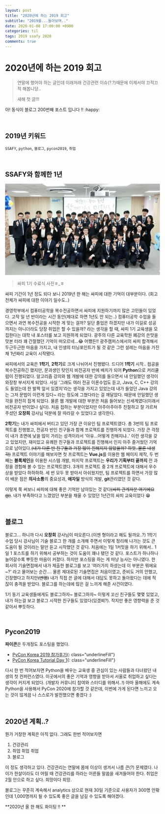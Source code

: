 ```yaml
---
layout: post
title: "2020년에 하는 2019 회고"
subtitle: "2019를...돌아보며.."
date: 2020-01-08 17:00:00 +0900
categories: til
tags: 2019 ssafy 2020
comments: true
---
```



# 2020년에 하는 2019 회고

> 연말에 했어야 하는 글인데 이래저래 건강관련 이슈(?.?)때문에 이제서야 끄적끄적 해봅니당..
>
> 새해 첫 글!!!

아! 동식이 블로그 200번째 포스트 입니다 !! :happy: 

<br>

## 2019년 키워드

`SSAFY`, `python`,  `블로그`, `pycon2019`, `취업`

<br>

## SSAFY와 함께한 1년

![2019-1](/img/in-post/2019-1.png)

> 싸피 1기 수료식 사진ㅎ_ㅎ

싸피 기간이 1년 정도 되다 보니 2019년 한 해는 싸피에 대한 기억이 대부분이다. (회고 전체가 싸피에 대한 이야기 일수도..)

경영학부에서 컴퓨터공학을 복수전공하면서 싸피에 지원하기까지 많은 고민들이 있었다. 고작 일 년 반이라는 시간 동안(제대로 하면 1년도 안 되는..) 컴퓨터공학 수업을 들으면서 과연 복수전공을 시작한 게 맞는 걸까? 일단 졸업은 하겠지만 내가 이길로 성공까지는 아니더라도 당장 취업은 할 수 있을까? 라는 생각을 할 때, 싸피 1기 교육생을 모집한다는 대학 내 포스터를 보고 지원하게 되었다. 광주의 다른 교육학원 폐강의 쓴맛을 맛본 터라 꽤 간절했던 기억이 떠오르네...:joy: 어쨌든!! 광주캠퍼스에서의 싸피 합격해서 두근두근한 마음을 가지고, 내 인생의 터닝포인트가 될 것 같은 그런 설레는 마음을 가진채 1년짜리 교육이 시작됐다.

싸피에서의 교육은 **1학기**, **2학기**로 크게 나뉘어서 진행됐다. 드디어 **1학기** 시작.. 컴공을 복수전공하긴 했지만, 문과생인 탓인지 비전공자 반에 배치가 되어 **Python**으로 커리큘럼이 진행되었다. 알고리즘 강의와 웹 개발에 대한 강의를 들으면서 내 안일했던 생각이 와장창 부서지게 되었다. 사실 '그래도 여러 전공 이론수업도 듣고, Java, C, C++ 강의도 들었는데 한 발짝 앞서 있겠지'라는 생각을 가지고 있었는데 내가 들었던 Java 강의는 그저 문법이 이런게 있다~ 라는 정도에 그쳤다라는 걸 깨달았다. 때문에 안일했던 생각을 완전히 접게 되었다. 물론 웹 개발에 대한 부분은 처음 들어보는 신세계였다(이래서 비전공자 반이었나 싶다). 처음 접하는 부분이었지만 아주아주아주 친절하고 잘 가르쳐 주셨던 **오창희** 강사님 덕분에 잘 따라갈 수 있었다고 생각한다.

**2학기**는 내가 싸피에서 버티고 있던 가장 큰 이유인 팀 프로젝트였다. 총 3번의 팀 프로젝트를 진행했고, 전공자 반인 친구들과 함께 프로젝트를 진행하게 되었다. 가장 큰 걱정이 내가 초면에 낯을 많이 가리는 성격이라서 '아유...어떻게 친해지냐..' 이런 생각을 갖고 있었지만, 재미있고 유쾌한 친구들과 프로젝트를 진행해서 인지 아주 즐거웠던 기억으로 남아있다.~~(내가 다른 반 친구들과 가장 많이 친해지지 않았을까? 하핫..물론 내생각)~~ 프로젝트 이야기를 해보자면 첫 프로젝트는 **Vue.js**를 이용한 웹 페이지 제작, 두 번째는 **블록체인**을 이용한 시스템 개발, 마지막 프로젝트는 **우리가 기획부터 끝까지** 전 과정을 경험해 볼 수 있는 프로젝트였다. 3개의 프로젝트 중 2개 프로젝트에 대해서 우수상을 받았다 하하하하. 세 번 모두 못 받아서 아쉬웠지만, 팀 프로젝트를 하면서 가장 많이 배운 점은 **의사소통**의 중요성과, **애자일** 방식의 개발,  **git**관리였던 것 같다.

이렇게 쭉 써보니 싸피에 대해 좋은 기억만 남아있는 것 같다~~(싸피 관계자분 여기에요@)~~. 내가 부족하다고 느꼈었던 부분을 채울 수 있었던 1년간의 싸피 교육이었다 :grin: 

<br>

## 블로그

블로그... 하니까 다시 **오창희** 강사님이 떠오른다.(이젠 형이라고 해도 될까요..?) 1학기 수업 당시 강사님이 기술 블로그 한 개를 소개해 주면서 이렇게 정리해 나가는 것도 큰 도움이 될 것이라는 말만 듣고 시작했던 것 같다. 처음에는 1일 1커밋을 하기 위해서.. 1일 1 포스트를 하기 위해서 공부하는 것이 도움이 꽤나 됐던 것 같다. 포스트가 하나하나 늘어갈수록 뿌듯한 마음이 커졌다. 하지만 포스팅을 하는 게 마냥 능사는 아니였다. 한 회사의 기술면접에서 내가 제출한 블로그를 보고 '여러가지 하셨는데 이 부분은 뭐에요~?' 라고 물어보는 순간.... 물론 제대로된 기술면접은 처음이였고, 준비도 거의 안했고, 긴장했다고 하지만~~(변명)~~ 내가 직접 쓴 글에 대해서 대답도 못하고 돌아왔다는 데에 적잖이 충격을 받았다. 블로그를 하는데에 많은 걸 느끼게 해준 사건이였다.

1기 동기 교육생들에게도 블로그하자~ 블로그하자~ 이렇게 꼬신 친구들도 몇몇 있었고, 내가 하는걸 보고 블로그 시작한 친구들도 있었다(있겠찌?). 작지만 좋은 영향력을 준 것 같아서 뿌듯하다.

<br>

## Pycon2019

**파이콘**은 두개정도 포스팅을 했었다.

- [PyCon Korea 2019 참가후기](https://dongsik93.github.io/review/2019/09/21/review-pycon2019/){: class="underlineFill"} 
- [PyCon Korea Tutorial Day 1](https://dongsik93.github.io/review/2019/09/25/review-pycon-tutorial-day1/){: class="underlineFill"} 

다시 한 번 적어보자면 Python을 배우는 교육생 중 관심이 있는 사람들과 다녀왔던 내 생의 첫 컨퍼런스였다. 이곳에서의 좋은 기억과 영향을 받아서 서울로 취업하고 싶다는 생각이 커지게 되었다. (개발자 커뮤니티 참여와 스터디를 위해서..!) 아마 올해에도 계속 Python을 사용해서 PyCon 2020에 참가할 것 같은데, 이번에 가게 된다면 느끼고 오는 것이 많게끔 나 스스로가 발전했으면 좋겠다 :)

<br>

## 2020년 계획..?

뭔가 거창한 계획은 아직 없다. 그래도 한번 적어보자면

1. 건강관리
2. 취업 취업 취업
3. 블로그

이 정도 생각하고 있다. 건강관리는 연말에 몸에 이상이 생겨서 나름 큰(?) 문제였다. 나이가 한살이라도 더 어릴 때 건강관리를 하라는 어른들 말씀을 새겨들어야 한다. 취업은 2월 안으로 하고 싶다. 희망이다 희망. 

블로그는 꾸준히 계속해서 analytics 상으로 현재 30일 기준으로 사용자가 300명 안팎인데 1,000명까지 될 수 있도록 좋은 글을 남길 수 있도록 해야겠다. 

**2020년 올 한 해도 화이팅 !! **

